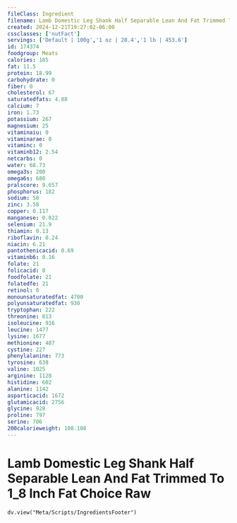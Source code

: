 ```yaml
---
fileClass: Ingredient
filename: Lamb Domestic Leg Shank Half Separable Lean And Fat Trimmed To 1_8 Inch Fat Choice Raw
created: 2024-12-21T19:27:02-06:00
cssclasses: ['nutFact']
servings: ['Default | 100g','1 oz | 28.4','1 lb | 453.6']
id: 174374
foodgroup: Meats
calories: 185
fat: 11.5
protein: 18.99
carbohydrate: 0
fiber: 0
cholesterol: 67
saturatedfats: 4.88
calcium: 7
iron: 1.73
potassium: 267
magnesium: 25
vitaminaiu: 0
vitaminarae: 0
vitaminc: 0
vitaminb12: 2.54
netcarbs: 0
water: 68.73
omega3s: 200
omega6s: 680
pralscore: 9.657
phosphorus: 182
sodium: 58
zinc: 3.58
copper: 0.117
manganese: 0.022
selenium: 21.9
thiamin: 0.13
riboflavin: 0.24
niacin: 6.21
pantothenicacid: 0.69
vitaminb6: 0.16
folate: 21
folicacid: 0
foodfolate: 21
folatedfe: 21
retinol: 0
monounsaturatedfat: 4700
polyunsaturatedfat: 930
tryptophan: 222
threonine: 813
isoleucine: 916
leucine: 1477
lysine: 1677
methionine: 487
cystine: 227
phenylalanine: 773
tyrosine: 638
valine: 1025
arginine: 1128
histidine: 602
alanine: 1142
asparticacid: 1672
glutamicacid: 2756
glycine: 928
proline: 797
serine: 706
200calorieweight: 108.108
---
```


# Lamb Domestic Leg Shank Half Separable Lean And Fat Trimmed To 1_8 Inch Fat Choice Raw

```dataviewjs
dv.view("Meta/Scripts/IngredientsFooter")
```
